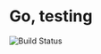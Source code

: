 # Go, testing

![Build Status](https://travis-ci.org/cyber-dojo-languages/go-testing.svg?branch=master)

